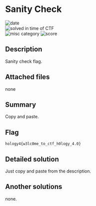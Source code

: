 
# Sanity Check

![date](https://img.shields.io/badge/date-24.10.2021-brightgreen.svg)  
![solved in time of CTF](https://img.shields.io/badge/solved-in%20time%20of%20CTF-brightgreen.svg)  
![misc category](https://img.shields.io/badge/category-misc-lightgrey.svg)
![score](https://img.shields.io/badge/score-100-blue.svg)

## Description
Sanity check flag.

## Attached files
none

## Summary
Copy and paste.

## Flag
```
hology4{w3lc0me_to_ctf_h0logy_4.0}
```

## Detailed solution
Just copy and paste from the description.

## Another solutions
none.